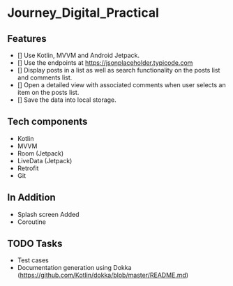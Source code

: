 # Journey_Digital_Practical


## Features

- [] Use Kotlin, MVVM and Android Jetpack.
- [] Use the endpoints at https://jsonplaceholder.typicode.com
- [] Display posts in a list as well as search functionality on the posts list and comments list.
- [] Open a detailed view with associated comments when user selects an item on the posts list.
- [] Save the data into local storage.

## Tech components

- Kotlin
- MVVM
- Room (Jetpack)
- LiveData (Jetpack)
- Retrofit
- Git

## In Addition

- Splash screen Added
- Coroutine

## TODO Tasks

- Test cases
- Documentation generation using Dokka (https://github.com/Kotlin/dokka/blob/master/README.md)